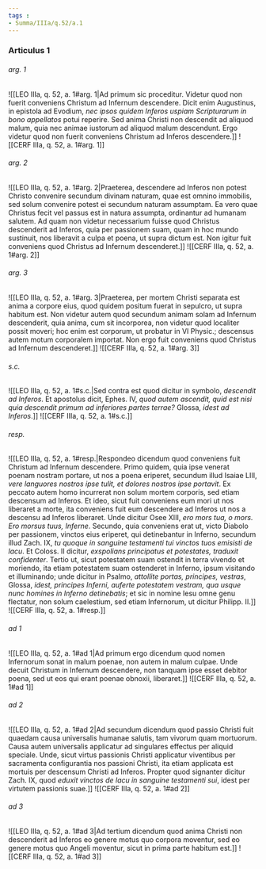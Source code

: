 ```yaml
---
tags : 
- Summa/IIIa/q.52/a.1
---
```


### Articulus 1

###### arg. 1
![[LEO IIIa, q. 52, a. 1#arg. 1|Ad primum sic proceditur. Videtur quod non fuerit conveniens Christum ad Infernum descendere. Dicit enim Augustinus, in epistola ad Evodium, *nec ipsos quidem Inferos uspiam Scripturarum in bono appellatos* potui reperire. Sed anima Christi non descendit ad aliquod malum, quia nec animae iustorum ad aliquod malum descendunt. Ergo videtur quod non fuerit conveniens Christum ad Inferos descendere.]]
![[CERF IIIa, q. 52, a. 1#arg. 1]]

###### arg. 2
![[LEO IIIa, q. 52, a. 1#arg. 2|Praeterea, descendere ad Inferos non potest Christo convenire secundum divinam naturam, quae est omnino immobilis, sed solum convenire potest ei secundum naturam assumptam. Ea vero quae Christus fecit vel passus est in natura assumpta, ordinantur ad humanam salutem. Ad quam non videtur necessarium fuisse quod Christus descenderit ad Inferos, quia per passionem suam, quam in hoc mundo sustinuit, nos liberavit a culpa et poena, ut supra dictum est. Non igitur fuit conveniens quod Christus ad Infernum descenderet.]]
![[CERF IIIa, q. 52, a. 1#arg. 2]]

###### arg. 3
![[LEO IIIa, q. 52, a. 1#arg. 3|Praeterea, per mortem Christi separata est anima a corpore eius, quod quidem positum fuerat in sepulcro, ut supra habitum est. Non videtur autem quod secundum animam solam ad Infernum descenderit, quia anima, cum sit incorporea, non videtur quod localiter possit moveri; hoc enim est corporum, ut probatur in VI Physic.; descensus autem motum corporalem importat. Non ergo fuit conveniens quod Christus ad Infernum descenderet.]]
![[CERF IIIa, q. 52, a. 1#arg. 3]]

###### s.c.
![[LEO IIIa, q. 52, a. 1#s.c.|Sed contra est quod dicitur in symbolo, *descendit ad Inferos*. Et apostolus dicit, Ephes. IV, *quod autem ascendit, quid est nisi quia descendit primum ad inferiores partes terrae?* Glossa, *idest ad Inferos*.]]
![[CERF IIIa, q. 52, a. 1#s.c.]]

###### resp.
![[LEO IIIa, q. 52, a. 1#resp.|Respondeo dicendum quod conveniens fuit Christum ad Infernum descendere. Primo quidem, quia ipse venerat poenam nostram portare, ut nos a poena eriperet, secundum illud Isaiae LIII, *vere languores nostros ipse tulit, et dolores nostros ipse portavit*. Ex peccato autem homo incurrerat non solum mortem corporis, sed etiam descensum ad Inferos. Et ideo, sicut fuit conveniens eum mori ut nos liberaret a morte, ita conveniens fuit eum descendere ad Inferos ut nos a descensu ad Inferos liberaret. Unde dicitur Osee XIII, *ero mors tua, o mors. Ero morsus tuus, Inferne*. Secundo, quia conveniens erat ut, victo Diabolo per passionem, vinctos eius eriperet, qui detinebantur in Inferno, secundum illud Zach. IX, *tu quoque in sanguine testamenti tui vinctos tuos emisisti de lacu*. Et Coloss. II dicitur, *exspolians principatus et potestates, traduxit confidenter*. Tertio ut, sicut potestatem suam ostendit in terra vivendo et moriendo, ita etiam potestatem suam ostenderet in Inferno, ipsum visitando et illuminando; unde dicitur in Psalmo, *attollite portas, principes, vestras*, Glossa, *idest, principes Inferni, auferte potestatem vestram, qua usque nunc homines in Inferno detinebatis*; et sic in nomine Iesu omne genu flectatur, non solum caelestium, sed etiam Infernorum, ut dicitur Philipp. II.]]
![[CERF IIIa, q. 52, a. 1#resp.]]

###### ad 1
![[LEO IIIa, q. 52, a. 1#ad 1|Ad primum ergo dicendum quod nomen Infernorum sonat in malum poenae, non autem in malum culpae. Unde decuit Christum in Infernum descendere, non tanquam ipse esset debitor poena, sed ut eos qui erant poenae obnoxii, liberaret.]]
![[CERF IIIa, q. 52, a. 1#ad 1]]

###### ad 2
![[LEO IIIa, q. 52, a. 1#ad 2|Ad secundum dicendum quod passio Christi fuit quaedam causa universalis humanae salutis, tam vivorum quam mortuorum. Causa autem universalis applicatur ad singulares effectus per aliquid speciale. Unde, sicut virtus passionis Christi applicatur viventibus per sacramenta configurantia nos passioni Christi, ita etiam applicata est mortuis per descensum Christi ad Inferos. Propter quod signanter dicitur Zach. IX, quod *eduxit vinctos de lacu in sanguine testamenti sui*, idest per virtutem passionis suae.]]
![[CERF IIIa, q. 52, a. 1#ad 2]]

###### ad 3
![[LEO IIIa, q. 52, a. 1#ad 3|Ad tertium dicendum quod anima Christi non descenderit ad Inferos eo genere motus quo corpora moventur, sed eo genere motus quo Angeli moventur, sicut in prima parte habitum est.]]
![[CERF IIIa, q. 52, a. 1#ad 3]]

